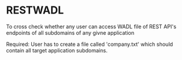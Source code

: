 # RESTWADL
To cross check whether any user can access WADL file of REST API's endpoints of all subdomains of any givne application

Required: User has to create a file called 'company.txt' which should contain all target application subdomains.
